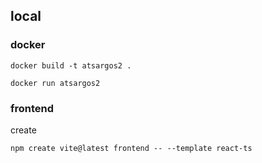 ## local

### docker

```
docker build -t atsargos2 .
```

```
docker run atsargos2
```

### frontend

create

```
npm create vite@latest frontend -- --template react-ts
```

